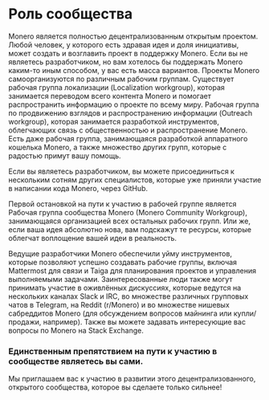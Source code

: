 # Роль сообщества

Monero является полностью децентрализованным открытым проектом. Любой человек, у которого есть здравая идея и доля инициативы, может создать и возглавить проект в поддержку Monero. Если вы не являетесь разработчиком, но вам хотелось бы поддержать Monero каким-то иным способом, у вас есть масса вариантов. Проекты Monero самоорганизуются по различным рабочим группам. Существует рабочая группа локализации (Localization workgroup), которая занимается переводом всего контента Monero и помогает распространить информацию о проекте по всему миру. Рабочая группа по продвижению взглядов и распространению информации (Outreach workgroup), которая занимается разработкой  инструментов, облегчающих связь с общественностью и распространение Monero. Есть даже рабочая группа, занимающаяся разработкой аппаратного кошелька Monero, а также множество других групп, которые с радостью примут вашу помощь.

Если вы являетесь разработчиком, вы можете присоединиться к нескольким сотням других специалистов, которые уже приняли участие в написании кода Monero, через GitHub.

Первой остановкой на пути к участию в рабочей группе является Рабочая группа сообщества Monero (Monero Community Workgroup), занимающаяся организацией всех остальных рабочих групп. Или же, если ваша идея абсолютно нова, вам подскажут те ресурсы, которые облегчат воплощение вашей идеи в реальность.

Ведущие разработчики Monero обеспечили уйму инструментов, которые позволяют успешно создавать рабочие группы, включая Mattermost для связи и Taiga для планирования проектов и управления выполняемыми задачами. Заинтересованные люди также могут принимать участие в оживлённых дискуссиях, которые ведутся на нескольких каналах Slack и IRC, во множестве различных групповых чатов в Telegram, на Reddit (r/Monero) и во множестве нишевых сабреддитов Monero (для обсуждением вопросов майнинга или купли/продажи, например). Также вы можете задавать интересующие вас вопросы по Monero на Stack Exchange.

### Единственным препятствием на пути к участию в сообществе являетесь вы сами.

Мы приглашаем вас к участию в развитии этого децентрализованного, открытого сообщества, которое вы сделаете только сильнее!
